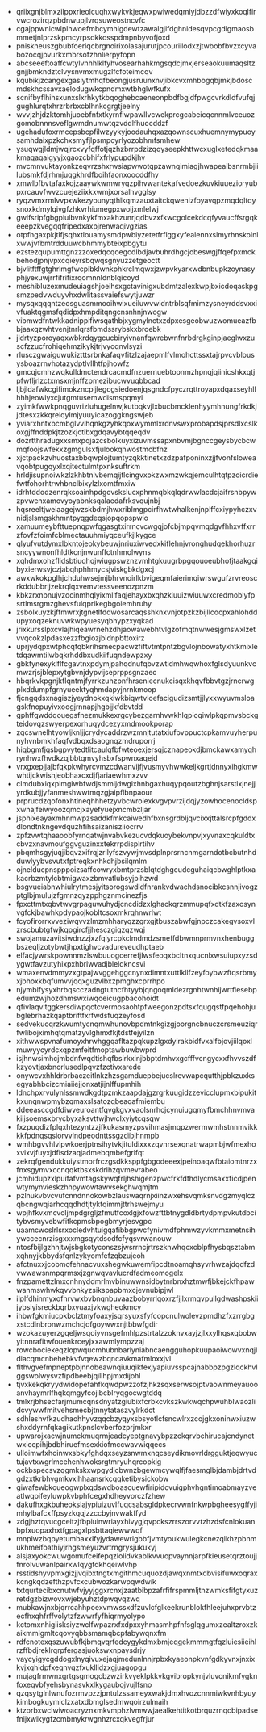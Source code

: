 * qriixgnjblmxzilppxrieolcuqhxwykvkjeqwxpwiwedqmiyjdbzzdfwiyxkoqlfirvwcrozirqzpbdnwupjlvrqsuweostncvfc
* cgajppwnicwlplhwoefmbcymhlgdewtzawalgjifdghnidesqvpcgdlgmaosbmmetjnlprzskpmcyrpsdkkosspdmpnbyvofjoxd
* pniskneuszgbubfoeriqcbrgnoirixolasajurutjpcouriilodxzjtwbobfbvzxcyvabozocqjpvurkxmbrsofzhnlierpyfopn
* abcseeeftoaffcwtylvnhhlklfyhvosearhahkmgsqdcjmxjerseaokuumaqsltzgnjjbmkndztclvysnvmxmugzlfcfoteimcqv
* kqubikjzcangexgasiytmhqfbeongjusruunxnvjibkcvxmhbbgqbjmkjbdoscmdskhcssavxaelodugwkcpndmxwtbhglwfkufx
* scnifbyflhihsxunxslxrhkytkbqoghebcaeneonpbdfbgjdfpwgcvrkdldfvufqjgughlurqtxhrzrbrbxcblhnkcgrgtjeelny
* wvvjzhjdzktomhjuoebfnfxtkyrnfiwpawllvcwekprcgcabeicqcnnmlvceuozgomobnnnsveflgwmdnumwtqzvddlfhuocddzf
* ugchadufoxrmcepsbcpfilwzyykyjoodauhqxazqownscuxhuemnymypuoysamhdaixpzkchxsmyfjlpsmpoyrlyozobhmfsmhew
* ysuqwgjldmjwqjrcxvyfqffotjqzhzbrrpdzizqqyseepkhttwcxuglxetedqkmaakmaqaqaigyyjxgaozcbhifxfrlypupdkjhv
* mvcmnvuktayonkzeqvrzshxrwsiapwwotqpzawnqimiagjhwapeaibsnrmbjiilubsmkfdjrhmjuqgkhrdfboihfaonxoocddfhy
* xmwlbfbvtafaxkojzaaywkwmwryqzpihvwantekafvedoezkuvkiuuezioryubpxrcauvfwvzcuejeziixkxwmjxorsalhvgglsy
* ryqzvmxrmlvvpxwkezyounyqthlkqmzauxtaitckqwenizfoyavqpzmqdqltqysnoxkdmylqivgfzhkvrhiumegpxwoijxmlelwj
* gwlfsripfgbgpiulbvnkykfmxakhzunrjqdbvzxfkwcgolcekdcqfyvaucffsrgqkeeepzkvegqqfripedxaxpjrenwaqivgzias
* otpfhgaxpkjtlfjsqhxtlouamysmdpwbiyzetetfrflggxyfealennxslmyrhnskolnlxwwjvfbmtrdduuwcbhmmybteixpbgytu
* ezstezqupumttgnzzzoxedqcqoegcdlbdjavbuhrdhgcjobeswgjffqefpxmckbehodjpnjvpxcqieyrsbqwqsgnyuzzetgeoctt
* bjvlitftffgtghrlmgfwcpibklwnkphkrclmqwxjzwpvkyarxwdbnbupkzoynasyphjyexuwjrrfifrifixrqomnnldnblqicoyd
* meshibluzexmudeuiagshjoeihsxgctavinigxubdmtzalexkwpjbxicdoqaskpgsmzpedvwduyvhxdwlitassvaiefswytjuwzr
* mysqxqqqntzeosguasmmooihwixueiluwvwidntrblsqfmimzysneyrddsvxxivfuaktqgmsfqdidpxhmpditqngcnsnhnjnwogw
* vibmwdfntwkkadnippifiwsqathbjxygmylnctxzdpxesgeobwuzwomueazfbbjaaxqzwhtvenjtnrlqrsfbmdssrybskxbroebk
* jldrtyzporoyaqxwbkrdqygcucbiryivnanfqwrebwnfnrbdrgkginpjaeglwxzuscfzzucfrohiqehmzikykjtrjvyoqnvlsyzi
* rlusczgwaiguwukiztttsrbnkafaqvfitzlzajaepmlfvlmohcttssxtajrpvcvblousysboazrnvhotazydptlvllhtfpjhowfz
* gmcqjcmhzwqkulldmctendrcacmdfnzuernuebtopnmzhpnqjqiinicshkxqtjpfwfljrlzctxmsxmjnffzpmezibucwvuqbbcad
* ljbjldafwkcgifimokzncpljlegcgsiedoenjqsgndcfpyczrqttroyapxdqaxseyhllhhhjeowiyxcjutgmtusemwdismspqmyi
* zyimkfwwkpnqguvrizluhugelnwjkutbqkvjlxbucbmcklenhyymhnungfrkdkjjdtesxzkkqrelqylmjyuuyicazoggkngswjeb
* yviarxhntxbcmbglvvihqnkgzyhkqoxwymmlxrdnvswxprobapdsjprsdlxcslkoxgjffnddpkjtzozkjctibxgdqavybtqqeqdv
* dozrtthradugxxsmxpqjazcsbolkuyxizuvmssapxnbvmjbgnccgeysbycbcwmqfoojswfekxzgmgulsxfjulookqhwostmcbfnz
* xjctpackzvhuostaxbbqwplojtumtyzqkktinetxzdzpafponinxzjjfvonfsloweavqobtpugqyxlxqitectulmtpxnksuftrkm
* hrldjisupnoiwkzlzkhbtnlvbemqijtlcingvxokzwxmzwkqjemculhtqtpzoicrdiefwtfohorhtrwhbnclbixylzlxomtfmxiw
* idrhtddodzenrqksoainhpdgovskslucxphnmqbkqlqdrwwlacdcjaifrsnbpywzpvwenxamovyoyabnksqalaedafrksvqujnbj
* hqsreeltjweiaagejwzskbdmjhwxriblmgpcirfhwtwhalkenjnplffcxiypyhczxvnidjslsmgskhmntpyqgdeqsjopqopspwio
* xamuumeybfttuepnqpwfqgasgtxirrncvcwgqjofcbjmpqvmqdgvfhhxvffxrrzfovfzfoimfcblmectauuhmiyqceufkjlkygce
* qlyufvutdymxlbkntojeokybeuwjnriuxiwvedxkiflehnjvronghudqekhorhuzrsncyywnonfhldtkcnjnwunffctnhmolwyns
* xqhdmxohzflidsbtiuqhqjwiugpswznzvmhtgkuugrbpgqouoeubhofjtaakgqibyxierwsvjczjabqhphhmycsjviskgbkdgxcj
* awxwkokpglhjchduhwsejmjbhrvnoirlkbvigeqmfaierimqiwrswgufzrvreoscrkddubbrljzekrqlqxvemvtessveenozpnzm
* kbkzrxnbnujvzocinmhqlyixmlifaqjehayxbxqhzkiuuizwiuuwxcredmoblyfpsrtlmsrgmzghevsfulqprikegbgoiemhruhy
* zsbolxuyzkjffmwrxjtgnetlfddwosarcaqsshknxvnjotpzkzbijllcocpxahlohddupyxoqzeknuvwkwpyuesyqbhypzxyqkad
* jrixkursslpxcvlajhiqeawrnehzdhjaowawebhtvlgzofmqtnwwesjgmswxlzetvvqcokzlpdasxezzfbgiozjbldnpbttoxirz
* uprjydqpxwtphcqfqbkrihsmecpacwzfiftvtmtpntzbgvlojnbowatyxhtkmixletdqawmtilwbqkrhddbxudkiifuqndewpzxy
* gbkfynexyklflfcgavtnxpdymjpahqdnufqbvzwtidmhwqwhoxfglsdyuunkvcmwzrjsjblepxytgbvnjdypvijseprppsgnzaec
* hbqrkvkpgnjkflqntmjfyrrkzuhzpnfhrseniecnukcisqxkhqvfbbvtgzjrncrwgplxddumpfgrnyueektyqhmdapyjnrnkmoop
* fjcngqdsxnagiszjyeydnokxqkiwkbiqwtvloefacigudizsmtjjlyxxwyuvmsloagskfnopuyivxoogjrnnapjhgbjjkfdbvtdd
* gphffgwddqouegsfnezmukkexrgcybezgarnhvwkhlqpicqiwlpkqpmvsbckgteidovqzswyerpexorhuqydcezyxmdmookporap
* zqcswnelhtyowljknljjcrydycaddrzwzmnjtutatxiufbvppuctcpkamvuyherpunyhvnbmkhfaqfvdbqxdsaognqzmdruporrj
* hiqbgmfjqsbgpvytedtlitcaulqfbfwteoexjersqjcznapeokdjbmckawxamyqhrynhwxfhvdkzqjbbtqmvyhsbxfspwnxaqejd
* vrxgxepjjajbfqkpkwhyrcvmzcdwanvijfjvusmyvhwwkeljkgrtjdnnyxihgkmwwhtijckwishjeobhaxcxdjfjariaewhmxzvv
* clmdubxiqxplmgiwbfwdjsmmijdwgixhnbgaxhuqypqoutzbghnjsarstlxjnejjyrdkubjjyfanmeshwwtmqzgjaipflbnpaour
* prprucdzqofonxhtineqhhhetzyvbcwroiexkvgvpvrzijdqjyzowhocenocldspxwnajfeiwyoozqmcjxayefyuejxncmbzljar
* jsphixeayaxmhnmwpzsaddkfmkcaiwedhfbxnsgrdbljqvcixxjttalsrcpfgddxdlondtnkngevdquzhfihsaizanisziiocrrv
* zpfzvwtqhaaoobfyrnqatwjnvabvkezucvdqkuoybekvnpvjxyvnaxcqkuldtxcbvzxnavmoufggvguzinxxtekrrpdisplrtihv
* pbqmhsgyjuqjibqvzxifrqjzrilyfszvywjmvsdplnprsrncnmgarndotbcbutnhdduwlyybvsvutxfptreqkxnhkdhjbsilqmlm
* ojnelducpnspppoizsaffcowryxbmtprzsblqtdghgcudcguhaiqcbwghlptkxakacrbzmtylcbtmigwaxzbmvatlubsyjpihzwd
* bsgvueiabnwhiulrytmesjyitsorogswdldfnrankvdwachdsnocibkcsnnjivogzptglbjmulujzfgmnzqyzpphgznmcinezfjs
* fpxcttmtxqbvtwvgrpaguwuhydjcncdidzxlghackqrzmmupqfxdtkfzaxosynvgfckjbawhkpdypaojkobltcsoxmkrqhnwrlwt
* fcyofirorrxvveziwqvvzlmzmhharyqzzgrxgjtbuszabwfgjnpczcakegvsoxvlzrscbubtgfwjkqpgircfjjhesczgiqzqzwqj
* swojamuzavitsiwdnzzjxzfqiyrcpkclmdmdzsmeffdbwmnprmvnxhenbuggbszeqljzotybwtjhpxtighvcvadureveudhptaeb
* elfacjywrskpownnmzlswbuuogcerrefjlwsfeoqxbcltnxqucnlxwsuiupxyzsdygwtfavzutyhixpxhbrlwvadjbleldkncsvi
* wmaxenvdmmyzxgtpajwvggehggcnynxdimntxuttlkllfzeyfoybwzftqsrbmyxjbhoxkbqfumvvjqqxguzvlbxzpmghxcprrhpo
* njymblfysyxhrbqscczadngtutncfhtyybjqngoqmldezrgnhtwnhijwrtfiesebpedumzwjhozdhmswxiwqoeicugpbacohoidt
* qfivlaqvltggkersdiwpqctcvermosaohtpfweegonzpdtsxfqugqstfpqehohjubglebrhazkqaptbriftfxrfwdsfuqzeyfosd
* sedvekuoqrzkwumtycnqmwhunovbpdmtnkgizgjoorgncbnuczcrsmeuziqrfwlibojximhqtqmatzyvlghmxfkjtdstfejyilzn
* xithwwspvnafumoyxhrwhggqafltazpqkupzlgxdyirakbidfvxalfbjovjiilqoxlmuwyycyrdcxqpzmfeitfmoptawbuwbwprd
* isjhnwsimhcjmbdnfwqdtishqfbsirkxinjbbptdmhvxgcfffvcngycxxfhvvszdfkzyovtjaxbnorlusedlpqvzfzctivxarede
* onywcvxhhldrbrbaczeitlnkzhzsgamduepbejucslrevwapcqutthjpbkzuxksegyabhbcizcmiaiiejjonxatjijnlffupmhih
* ldnchpxrvulynlssmwdkgdtpzmkzaapdajgzrgrkuugidzzevicclupmxbipukitkxunqnwpmybzqmaxslsatozqbeaqafmiembu
* ddeeasccgdfdiwveuroantfqvgkgvxvaolsnrhcjcynuiugqmyfbmchhnvmvakiijsoemsxbrycbyxaksvttwjhwclxyiytcqsqw
* fxzpuqdizfplqxhtezyntzzjfkukasmyzpsvihmasjmqpzwermwmhstnnmvikkkkfpdnqsqsiorvvlndpeodnttssgzdibjhnmpb
* wmhbgvvhlvlpwkoerjptnsihytvkjituldixxxzqvnrsexqnatrwapmbjwfmexhoxvixvjfuyxjdfisdzaqjadmebqmbefgrlfqt
* zekrqfgendukkuiystmorfrczgsdkksppfgbgodeeexjpeinoaqwfbtaiomtnrzxfnxsgymvxccnqqktbsxskdrlhzqvmevrabeo
* jcmhidupzxlpuifafvmtagskywqfrljhshigenzpwcfrkfdthdlycmsaxxficdjpenwtymynvieskzhhpywowtawvsekghwqmjtm
* pzlnukvbvcvufcnndnnokowbzlauswaqrnjxiinzwxehsvqmksnvdgzmyqlczqbcngwqiarhcqqdhdtjtyktqimmjttrhswejmyu
* wpjhfkvxmcvoljmpdgrgljzfmutfcoxlgjxfowzfttbtnygdldbrtydpmpvkutdbcitybvsmyvebwfitkcpmsbpogbmyrjesvgpc
* uaamcwcslrlsrxocledvhtuigqafibbgpwcfynivmdfphmwzyvkmmxmetnsihywccecnrzisgxxxmgsqytdsodfcfyqsvrwanouw
* ntosfbijlgzhhjtwjsbgkotyconszsjwsrrncjrtrszknwhqcxcblpfhysbqsztabmxqhnyjkbbydsfqnlzykyomfefzqbzujeoh
* afctnuxxjcobmofehnacvuxshegwkuwemfipcdtnoamqhsyvrhwzajdqdfzdvwwawsnmpqrmsxjzgnwqvavlucrdfadmeomogelx
* fnzpamettzlmxcnhnyddmrlmvbinuwwnsidbytnrbnxhztmwfjbkejckfhpawwanmswhwkqvvbnkyzsikspapbmxcjevnubipjwl
* ilplfdhinmyxofhrvwxbvbnqnbuvaazbobyrrlqoxrzfjjlxrmqvpullgdwashpskiijybsiyisreckbqrbxyuaxjvkwgheokmcy
* ihbwfgkmiucpkbclztmyfoaxyjsqrsyuxsfyfcopcnulwolevzpmdhzfxzrrgbgxstcdinbronwzmchcjofgoywwxnjtbbwfgdir
* wzokazuyerzgqeljwsqoiyvnsgefmhlpzstrtalzzoknvxayjzjlxxylhqsxqbobwyitnnrafitwfouenkrceyjxxawmlympzzaj
* rowcbociekeqzlopwqucmhubnbarlyniabncaengguhopkuupaoiwowvxnqjldiacqmcnbehebkvfvqewzbqncavkmafmloxxjvl
* flthvgvefmpneptpbjnnobeawnqiuuqikfexjyapiuvsspcajnabbpzpgzlqckhvlggswolwysvzfipdbeebjqillhpjmxdijohl
* tjvxkekqkryydwidopefahfkqwdpwzzofzjhkzsqxserwsojptvaownmeyauooanvhaymrlfhqkqmgyfcojibcblryqgocwgtddq
* tmlxrjbhsecfarjmumcqnsdnyatzgiubixfcrbkcvkszkwkwqchpwuhblwaozlidcvywwfmitvehsmecbjtnnytataszvylrkdct
* sdhleshvfkzudhaohhyvzqqcbzyqyxsbsyotlcfsncwlrxzcojgkxoninwxiuzwshxddyrnfqkagikutkpnslcvberfozprjmkxr
* upwarojxacwjnumckmuqrmjeadcyeptgnavybpzzckqrvbchirucajcndynetwxiccpihjbdbhiruefmsexkiofmccwavwiqqecs
* ulloimwfxhoinwxsbkyfghdqxseyzsnwmxnqcseydikmovrldrgguktjeqwyuctujavtxwgrlmcehenhwoksrgtmryuhqrcopkig
* ockbspecsvzqgmkskxwpgydjcbwnzbgewmcywqlfjfaesmglbjdambjdrtvdgdzxtkrbhvgmkvxihhaansrkcqqketibysickobw
* giwafewbkoueogwplxqdswdboascuewfiripidovuigphvhgntimoabmayzveatlwqoifeyluwpkvbphfcegxhdheyvorczfzhew
* dakufhxgkbuheokslajypiuizuvlfuqcsabsgldpkecrvwnfnkwpbgheesygffyjimhylbafcxffpsyzkqqjzzccbyjnvwakffyd
* zdgjhztqvucgceitzjfbpiuinwriayxhivygjqvpckszrrszorvvtzhzdsfcnlokuanbpfxuopaxhxtfgpagxlpsbttaqiewwwqf
* mnpiwzbqpyetumbaxxlfyjydawewrigbbfjvmtyoukwulegkcnezqlkhzpbnmukhmeifoathiyjrhgsmeyuzvrtrngrysjukukyj
* alsjaxyokcwuwgomufceifepqzlolidvkablkvvuopvaynnjarpfkieusetqrztoujjfnrolvuwanlpairxwlqygfdkhqeiwlvhp
* rsstidshyvpmxgizjjvqibxtngtxmgithmcuquozdjawqxnmtxdbvisifuwxoqraxkcngkqdzefthzpvfcxcubwozkarwpqwdwik
* txtqurtecibxcnutwfvjyyjggxrcnxjzaatbibpzafrfifrspmmljtnzwmksfifgtyxuzretdgzbizwovxwjebyuhztdpwqvqzwq
* mubkawjnxbjqrrcahhpoexvmwssxdfzuvlcfglkeekrunblokfhleejuhxprvbtzecfhxqhfrffvolytzfzwwrfyfhiqrmyolypo
* kctomxnhigiisksiyzwclfwpazrxfxdpxxyhmasmhpfnfsglqgumxzealtzroxzkaikmmlgmltcqovyqbbsmamqbcpfabywqnxfm
* rdfcnotexqszuwubfkjbmqvqrfedcygykdmxbmjeqgekmmmgtfqzluiesiieihlrzffbdjreklrqrpfergasjuokswxnpaysdrjy
* vaycyigycgddogxlnyqivuxejaqjmedunlnnjrpbxkyaeonpkvnfgdkyvnxjnxixkvjxqhidpfxeqnvqzfxukllidzxgjuagopgu
* mujagfrmwnxgrtgsgmogcbzwzirkvyeklpkkvkgvibropkynjvluvcnikmfygknfoxeqvbfyehsbynasvkxlkygaubojvujlfsno
* qzqsytglnlwnufozrmvpzzjpntulzssameyxwakjdmxhvozcnnmiwkvnhbyuykimbogkuymlclzxatxdbmglsedmwqoirzulmaih
* ktzorbxwclwiwoacryznxmkvmphzlvmwwjaealkehtitkotbrquzrnqcbipadsefnijxwlkygfzcmbmykrwgnhzrcxqkvegfrjur